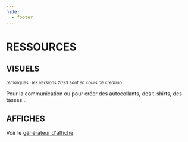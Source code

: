 ```yaml
---
hide:
  - footer
---
```


# RESSOURCES


## VISUELS

<small><i>remarques : les versions 2023 sont en cours de création</i></small>

Pour la communication ou pour créer des autocollants, des t-shirts, des tasses...


## AFFICHES

Voir le <a href="https://www.nuitducode.net/affiche-generateur" target="_blank">générateur d'affiche</a>
